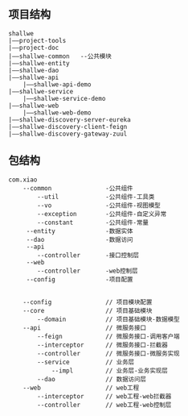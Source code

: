 ## 项目结构
    shallwe	
    |——project-tools	   				
    |——project-doc	   				
    |——shallwe-common	--公共模块   				
    |——shallwe-entity
    |——shallwe-dao
    |——shallwe-api	                    
        |——shallwe-api-demo	   	       
    |——shallwe-service                   
        |——shallwe-service-demo	         
    |——shallwe-web					    
        |——shallwe-web-demo				
    |——shallwe-discovery-server-eureka	
    |——shallwe-discovery-client-feign		
    |——shallwe-discovery-gateway-zuul		
    
## 包结构
    com.xiao
        --common               -公共组件
            --util             -公共组件-工具类
            --vo			   -公共组件-视图模型
            --exception		   -公共组件-自定义异常
            --constant         -公共组件-常量
         --entity              -数据实体
         --dao                 -数据访问
         --api
            --controller       -接口控制层
         --web
            --controller       -web控制层 
         --config              -项目配置       
            
       
        --config               // 项目模块配置
        --core				   // 项目基础模块
            --domain		   // 项目基础模块-数据模型
        --api                  // 微服务接口
            --feign			   // 微服务接口-调用客户端
            --interceptor	   // 微服务接口-拦截器
            --controller	   // 微服务接口-微服务实现
            --service		   // 业务层
                --impl		   // 业务层-业务实现层
            --dao	   	       // 数据访问层
        --web				   // web工程
            --interceptor	   // web工程-web拦截器
            --controller	   // web工程-web控制层
            
        